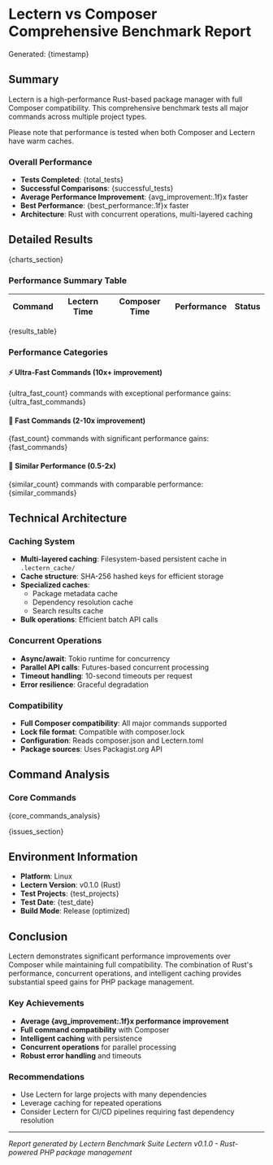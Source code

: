 # Lectern vs Composer Comprehensive Benchmark Report

Generated: {timestamp}

## Summary

Lectern is a high-performance Rust-based package manager with full Composer compatibility. This comprehensive benchmark tests all major commands across multiple project types.

Please note that performance is tested when both Composer and Lectern have warm caches.

### Overall Performance
- **Tests Completed**: {total_tests}
- **Successful Comparisons**: {successful_tests}
- **Average Performance Improvement**: {avg_improvement:.1f}x faster
- **Best Performance**: {best_performance:.1f}x faster
- **Architecture**: Rust with concurrent operations, multi-layered caching

## Detailed Results

{charts_section}

### Performance Summary Table

| Command | Lectern Time | Composer Time | Performance | Status |
|---------|--------------|---------------|-------------|--------|
{results_table}

### Performance Categories

#### ⚡ Ultra-Fast Commands (10x+ improvement)
{ultra_fast_count} commands with exceptional performance gains:
{ultra_fast_commands}

#### 🚀 Fast Commands (2-10x improvement)
{fast_count} commands with significant performance gains:
{fast_commands}

#### 🟰 Similar Performance (0.5-2x)
{similar_count} commands with comparable performance:
{similar_commands}

## Technical Architecture

### Caching System
- **Multi-layered caching**: Filesystem-based persistent cache in `.lectern_cache/`
- **Cache structure**: SHA-256 hashed keys for efficient storage
- **Specialized caches**: 
  - Package metadata cache
  - Dependency resolution cache
  - Search results cache
- **Bulk operations**: Efficient batch API calls

### Concurrent Operations
- **Async/await**: Tokio runtime for concurrency
- **Parallel API calls**: Futures-based concurrent processing
- **Timeout handling**: 10-second timeouts per request
- **Error resilience**: Graceful degradation

### Compatibility
- **Full Composer compatibility**: All major commands supported
- **Lock file format**: Compatible with composer.lock
- **Configuration**: Reads composer.json and Lectern.toml
- **Package sources**: Uses Packagist.org API

## Command Analysis

### Core Commands
{core_commands_analysis}

{issues_section}

## Environment Information

- **Platform**: Linux
- **Lectern Version**: v0.1.0 (Rust)
- **Test Projects**: {test_projects}
- **Test Date**: {test_date}
- **Build Mode**: Release (optimized)

## Conclusion

Lectern demonstrates significant performance improvements over Composer while maintaining full compatibility. The combination of Rust's performance, concurrent operations, and intelligent caching provides substantial speed gains for PHP package management.

### Key Achievements
- **Average {avg_improvement:.1f}x performance improvement**
- **Full command compatibility** with Composer
- **Intelligent caching** with persistence
- **Concurrent operations** for parallel processing
- **Robust error handling** and timeouts

### Recommendations
- Use Lectern for large projects with many dependencies
- Leverage caching for repeated operations
- Consider Lectern for CI/CD pipelines requiring fast dependency resolution

---
*Report generated by Lectern Benchmark Suite*
*Lectern v0.1.0 - Rust-powered PHP package management*
